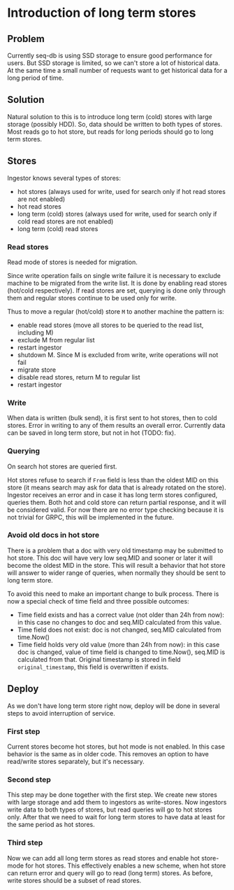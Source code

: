 # Introduction of long term stores

## Problem
Currently seq-db is using SSD storage to ensure good performance for users.
But SSD storage is limited, so we can't store a lot of historical data.
At the same time a small number of requests want to get historical data
for a long period of time.

## Solution
Natural solution to this is to introduce long term (cold) stores with 
large storage (possibly HDD). So, data should be written to both types of
stores. Most reads go to hot store, but reads for long periods should go
to long term stores.

## Stores
Ingestor knows several types of stores:
- hot stores (always used for write, used for search only if hot read stores are not enabled)
- hot read stores 
- long term (cold) stores (always used for write, used for search only if cold read stores are not enabled)
- long term (cold) read stores

### Read stores
Read mode of stores is needed for migration. 

Since write operation fails on single write failure it is necessary to exclude machine to be migrated from the write list.
It is done by enabling read stores (hot/cold respectively). If read stores are set, querying is done only through them and
regular stores continue to be used only for write.

Thus to move a regular (hot/cold) store `M` to another machine the pattern is:
- enable read stores (move all stores to be queried to the read list, including M)
- exclude M from regular list
- restart ingestor
- shutdown M. Since M is excluded from write, write operations will not fail
- migrate store
- disable read stores, return M to regular list
- restart ingestor

### Write
When data is written (bulk send), it is first sent to hot stores, then to cold stores. Error in writing to any of them results an overall error.
Currently data can be saved in long term store, but not in hot (TODO: fix).

### Querying
On search hot stores are queried first.

Hot stores refuse to search if `From` field is less than the oldest MID on this store
(it means search may ask for data that is already rotated on the store). Ingestor
receives an error and in case it has long term stores configured, queries them.
Both hot and cold store can return partial response, and it will be considered valid.
For now there are no error type checking because it is not trivial for GRPC,
this will be implemented in the future.

### Avoid old docs in hot store
There is a problem that a doc with very old timestamp may be submitted to hot store.
This doc will have very low seq.MID and sooner or later it will become the oldest
MID in the store. This will result a behavior that hot store will answer to wider
range of queries, when normally they should be sent to long term store.

To avoid this need to make an important change to bulk process. There is now a special check of time field
and three possible outcomes:
- Time field exists and has a correct value (not older than 24h from now):
  in this case no changes to doc and seq.MID calculated from this value.
- Time field does not exist: doc is not changed, seq.MID calculated
  from time.Now()
- Time field holds very old value (more than 24h from now): in this
  case doc is changed, value of time field is changed to time.Now(), seq.MID
  is calculated from that. Original timestamp is stored in field
  `original_timestamp`, this field is overwritten if exists.

## Deploy
As we don't have long term store right now, deploy will be done in several steps
to avoid interruption of service.

### First step
Current stores become hot stores, but hot mode is not enabled. In this case
behavior is the same as in older code. This removes an option to have read/write
stores separately, but it's necessary.

### Second step
This step may be done together with the first step. We create new stores with
large storage and add them to ingestors as write-stores. Now ingestors write
data to both types of stores, but read queries will go to hot stores only.
After that we need to wait for long term stores to have data at least for 
the same period as hot stores.

### Third step
Now we can add all long term stores as read stores and enable hot store-mode
for hot stores. This effectively enables a new scheme, when hot store can return
error and query will go to read (long term) stores. As before, write stores should
be a subset of read stores.
